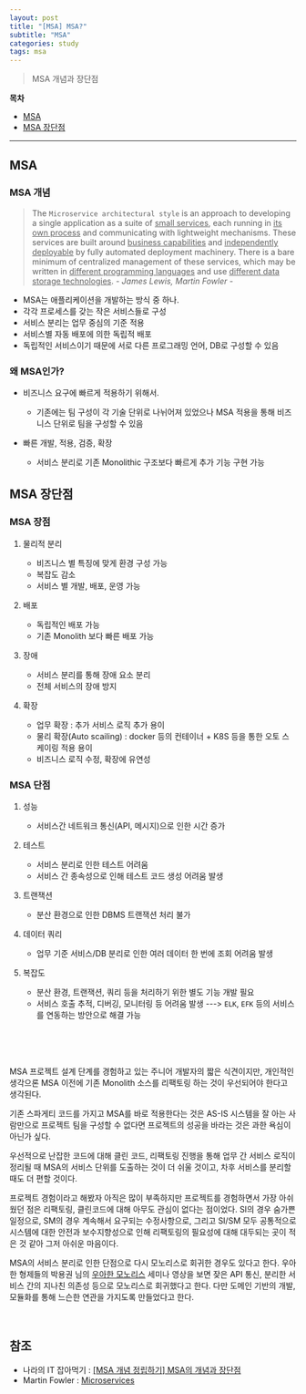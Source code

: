 ```yaml
---
layout: post
title: "[MSA] MSA?"
subtitle: "MSA"
categories: study
tags: msa
---
```


> MSA 개념과 장단점

**목차**  
 - [MSA](#msa)  
 - [MSA 장단점](#msa-장단점-1)
---

## MSA

### MSA 개념
> The `Microservice architectural style` is an approach to developing a single application as a suite of <u>small services</u>, each running in <u>its own process</u> and communicating with lightweight mechanisms.
These services are built around <u>business capabilities</u> and <u>independently deployable</u> by fully automated deployment machinery. There is a bare minimum of centralized management of these services, which may be written in <u>different programming languages</u> and use <u>different data storage technologies</u>.
 *-  James Lewis, Martin Fowler  -*

 - MSA는 애플리케이션을 개발하는 방식 중 하나.
 - 각각 프로세스를 갖는 작은 서비스들로 구성
 - 서비스 분리는 업무 중심의 기준 적용
 - 서비스별 자동 배포에 의한 독립적 배포
 - 독립적인 서비스이기 때문에 서로 다른 프로그래밍 언어, DB로 구성할 수 있음

### 왜 MSA인가?
- 비즈니스 요구에 빠르게 적용하기 위해서.
   + 기존에는 팀 구성이 각 기술 단위로 나뉘어져 있었으나 MSA 적용을 통해 비즈니스 단위로 팀을 구성할 수 있음

- 빠른 개발, 적용, 검증, 확장
   + 서비스 분리로 기존 Monolithic 구조보다 빠르게 추가 기능 구현 가능

## MSA 장단점

### MSA 장점

1. 물리적 분리
   - 비즈니스 별 특징에 맞게 환경 구성 가능
   - 복잡도 감소
   - 서비스 별 개발, 배포, 운영 가능

2. 배포
   - 독립적인 배포 가능
   - 기존 Monolith 보다 빠른 배포 가능

3. 장애
   - 서비스 분리를 통해 장애 요소 분리
   - 전체 서비스의 장애 방지

4. 확장
   - 업무 확장 : 추가 서비스 로직 추가 용이
   - 물리 확장(Auto scailing) : docker 등의 컨테이너 + K8S 등을 통한 오토 스케이링 적용 용이
   - 비즈니스 로직 수정, 확장에 유연성


### MSA 단점

1. 성능
   -  서비스간 네트워크 통신(API, 메시지)으로 인한 시간 증가

2. 테스트
   - 서비스 분리로 인한 테스트 어려움
   - 서비스 간 종속성으로 인해 테스트 코드 생성 어려움 발생

3. 트랜잭션
   - 분산 환경으로 인한 DBMS 트랜잭션 처리 불가

4. 데이터 쿼리
   - 업무 기준 서비스/DB 분리로 인한 여러 데이터 한 번에 조회 어려움 발생

5. 복잡도
   - 분산 환경, 트랜잭션, 쿼리 등을 처리하기 위한 별도 기능 개발 필요
   - 서비스 호출 추적, 디버깅, 모니터링 등 어려움 발생 ---> `ELK`, `EFK` 등의 서비스를 연동하는 방안으로 해결 가능


<br/>
<br/>
<br/>

MSA 프로젝트 설계 단계를 경험하고 있는 주니어 개발자의 짧은 식견이지만, 개인적인 생각으론 MSA 이전에 기존 Monolith 소스를 리팩토링 하는 것이 우선되어야 한다고 생각된다.

기존 스파게티 코드를 가지고 MSA를 바로 적용한다는 것은 AS-IS 시스템을 잘 아는 사람만으로 프로젝트 팀을 구성할 수 없다면 프로젝트의 성공을 바라는 것은 과한 욕심이 아닌가 싶다.

우선적으로 난잡한 코드에 대해 클린 코드, 리팩토링 진행을 통해 업무 간 서비스 로직이 정리될 때 MSA의 서비스 단위를 도출하는 것이 더 쉬울 것이고, 차후 서비스를 분리할 때도 더 편할 것이다.

프로젝트 경험이라고 해봤자 아직은 많이 부족하지만 프로젝트를 경험하면서 가장 아쉬웠던 점은 리팩토링, 클린코드에 대해 아무도 관심이 없다는 점이었다. SI의 경우 숨가쁜 일정으로, SM의 경우 계속해서 요구되는 수정사항으로, 그리고 SI/SM 모두 공통적으로 시스템에 대한 안전과 보수지향성으로 인해 리팩토링의 필요성에 대해 대두되는 곳이 적은 것 같아 그저 아쉬운 마음이다.

MSA의 서비스 분리로 인한 단점으로 다시 모노리스로 회귀한 경우도 있다고 한다. 우아한 형제들의 박용권 님의 [우아한 모노리스](https://www.youtube.com/watch?v=SrQeIz3gXZg&fbclid=IwAR0e9aHmgC-WvhVFyeoEScr2qh9nhrTDyKfHkM8-6Nsq_EEKZZ-HguWpjwI) 세미나 영상을 보면 잦은 API 통신, 분리한 서비스 간의 지나친 의존성 등으로 모노리스로 회귀했다고 한다. 다만 도메인 기반의 개발, 모듈화를 통해 느슨한 연관을 가지도록 만들었다고 한다.

<br/>

## 참조

- 나라의 IT 잡아먹기 : [[MSA 개념 정립하기] MSA의 개념과 장단점](https://waspro.tistory.com/429?category=857035)
- Martin Fowler : [Microservices](https://martinfowler.com/articles/microservices.html)